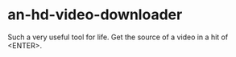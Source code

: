 # an-hd-video-downloader
Such a very useful tool for life. Get the source of a video in a hit of \<ENTER\>.
